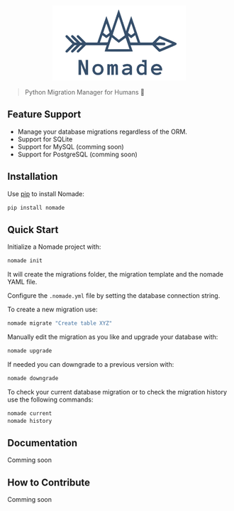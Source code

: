 <p align="center">
  <img src="https://github.com/kelvins/nomade/blob/master/docs/logo.svg" alt="Nomade Logo" title="Nomade Logo" width="300" height="169" />
</p>

> Python Migration Manager for Humans :camel:

## Feature Support

- Manage your database migrations regardless of the ORM.
- Support for SQLite
- Support for MySQL (comming soon)
- Support for PostgreSQL (comming soon)

## Installation

Use [pip](https://pip.pypa.io/en/stable/installing/) to install Nomade:

```bash
pip install nomade
```

## Quick Start

Initialize a Nomade project with:

```bash
nomade init
```

It will create the migrations folder, the migration template and the nomade YAML file.

Configure the `.nomade.yml` file by setting the database connection string.

To create a new migration use:

```bash
nomade migrate "Create table XYZ"
```

Manually edit the migration as you like and upgrade your database with:

```bash
nomade upgrade
```

If needed you can downgrade to a previous version with:

```bash
nomade downgrade
```

To check your current database migration or to check the migration history use the following commands:

```bash
nomade current
nomade history
```

## Documentation

Comming soon

## How to Contribute

Comming soon

